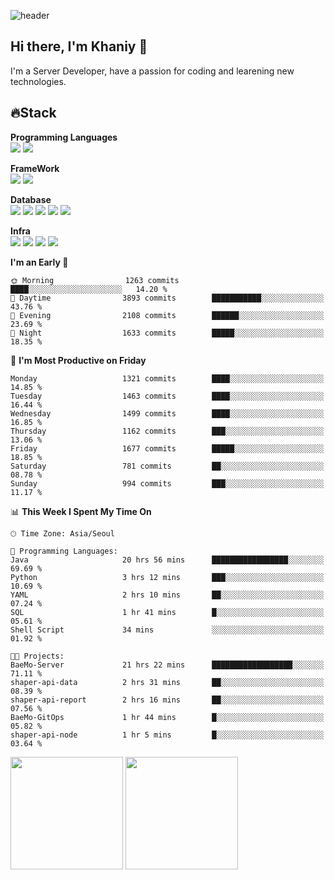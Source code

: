 ![header](https://capsule-render.vercel.app/api?type=soft&text=Welcome!&color=auto&height=200&section=header&fontSize=70)

## Hi there, I'm Khaniy 👋
I'm a Server Developer, have a passion for coding and learening new technologies.
<!-- <br> 📫 Email : kangh1596@gmail.com 
<br> 📝 Blog  : khan03.tistory.com/
<br> <img src="https://img.shields.io/badge/Email-222222?style=for-the-badge&logo=Gmail&logoColor=white">
<br> <img src="https://img.shields.io/badge/Blog -222222?style=for-the-badge&logo=Tistory&logoColor=white">
[hank0302's Blog](https://khan03.tistory.com/)
-->
## 🔥Stack 

**Programming Languages** <br>
 <img src="https://img.shields.io/badge/JAVA-E6522C?style=for-the-badge&logo=Java&logoColor=white">
 <img src="https://img.shields.io/badge/Python-3776AB?style=for-the-badge&logo=python&logoColor=white">

**FrameWork** <br>
<img src="https://img.shields.io/badge/SpringBoot-6DB33F?style=for-the-badge&logo=SpringBoot&logoColor=white">
<img src="https://img.shields.io/badge/FastAPI-009688?style=for-the-badge&logo=FastAPI&logoColor=white">

**Database** <br>
<img src="https://img.shields.io/badge/MySQL-4479A1?style=for-the-badge&logo=MySQL&logoColor=white">
<img src="https://img.shields.io/badge/MariaDB-003545?style=for-the-badge&logo=MariaDB&logoColor=white">
<img src="https://img.shields.io/badge/MongoDB-47A248?style=for-the-badge&logo=MongoDB&logoColor=white">
<img src="https://img.shields.io/badge/Redis-DC382D?style=for-the-badge&logo=Redis&logoColor=white">
<img src="https://img.shields.io/badge/PostgreSQL-4169E1?style=for-the-badge&logo=PostgreSQL&logoColor=white">

**Infra** <br>
<img src="https://img.shields.io/badge/Docker-2496ED?style=for-the-badge&logo=Docker&logoColor=white">
<img src="https://img.shields.io/badge/Kubernetes-326CE5?style=for-the-badge&logo=Kubernetes&logoColor=white">
<img src="https://img.shields.io/badge/Prometheus-E6522C?style=for-the-badge&logo=prometheus&logoColor=white">
<img src="https://img.shields.io/badge/Grafana-F46800?style=for-the-badge&logo=grafana&logoColor=white">

<!--START_SECTION:waka-->
**I'm an Early 🐤** 

```text
🌞 Morning                1263 commits        ████░░░░░░░░░░░░░░░░░░░░░   14.20 % 
🌆 Daytime                3893 commits        ███████████░░░░░░░░░░░░░░   43.76 % 
🌃 Evening                2108 commits        ██████░░░░░░░░░░░░░░░░░░░   23.69 % 
🌙 Night                  1633 commits        █████░░░░░░░░░░░░░░░░░░░░   18.35 % 
```
📅 **I'm Most Productive on Friday** 

```text
Monday                   1321 commits        ████░░░░░░░░░░░░░░░░░░░░░   14.85 % 
Tuesday                  1463 commits        ████░░░░░░░░░░░░░░░░░░░░░   16.44 % 
Wednesday                1499 commits        ████░░░░░░░░░░░░░░░░░░░░░   16.85 % 
Thursday                 1162 commits        ███░░░░░░░░░░░░░░░░░░░░░░   13.06 % 
Friday                   1677 commits        █████░░░░░░░░░░░░░░░░░░░░   18.85 % 
Saturday                 781 commits         ██░░░░░░░░░░░░░░░░░░░░░░░   08.78 % 
Sunday                   994 commits         ███░░░░░░░░░░░░░░░░░░░░░░   11.17 % 
```


📊 **This Week I Spent My Time On** 

```text
🕑︎ Time Zone: Asia/Seoul

💬 Programming Languages: 
Java                     20 hrs 56 mins      █████████████████░░░░░░░░   69.69 % 
Python                   3 hrs 12 mins       ███░░░░░░░░░░░░░░░░░░░░░░   10.69 % 
YAML                     2 hrs 10 mins       ██░░░░░░░░░░░░░░░░░░░░░░░   07.24 % 
SQL                      1 hr 41 mins        █░░░░░░░░░░░░░░░░░░░░░░░░   05.61 % 
Shell Script             34 mins             ░░░░░░░░░░░░░░░░░░░░░░░░░   01.92 % 

🐱‍💻 Projects: 
BaeMo-Server             21 hrs 22 mins      ██████████████████░░░░░░░   71.11 % 
shaper-api-data          2 hrs 31 mins       ██░░░░░░░░░░░░░░░░░░░░░░░   08.39 % 
shaper-api-report        2 hrs 16 mins       ██░░░░░░░░░░░░░░░░░░░░░░░   07.56 % 
BaeMo-GitOps             1 hr 44 mins        █░░░░░░░░░░░░░░░░░░░░░░░░   05.82 % 
shaper-api-node          1 hr 5 mins         █░░░░░░░░░░░░░░░░░░░░░░░░   03.64 % 
```


<!--END_SECTION:waka-->
<p>
  <img height="180em" src="https://github-readme-stats-khaniys-projects.vercel.app/api?username=khaniy&show_icons=true&include_all_commits=true&theme=dracula">
  <img height="180em" src="https://github-readme-stats-khaniys-projects.vercel.app/api/top-langs?username=khaniy&layout=compact&theme=dracula">
</p>

